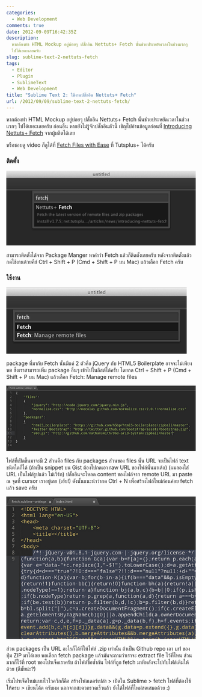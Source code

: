```yaml
---
categories:
  - Web Development
comments: true
date: 2012-09-09T16:42:35Z
description:
  หากต้องทำ HTML Mockup อยู่บ่อยๆ ปลั๊กอิน Nettuts+ Fetch นั้นช่วยประหยัดเวลาในช่วงแรกๆ
  ไปได้เยอะเลยครับ
slug: sublime-text-2-nettuts-fetch
tags:
  - Editor
  - Plugin
  - SublimeText
  - Web Development
title: "Sublime Text 2: ใช้งานปลั๊กอิน Nettuts+ Fetch"
url: /2012/09/09/sublime-text-2-nettuts-fetch/
---
```


หากต้องทำ HTML Mockup อยู่บ่อยๆ ปลั๊กอิน Nettuts+ Fetch นั้นช่วยประหยัดเวลาในช่วงแรกๆ ไปได้เยอะเลยครับ ก่อนอื่น หากยังไม่รูู้จักปลั๊กอินตัวนี้ เชิญไปอ่านข้อมููลก่อนที่ [Introducing Nettuts+ Fetch](http://net.tutsplus.com/articles/news/introducing-nettuts-fetch/) จากผู้ผลิตได้เลย

หรือชอบดู video ก็ดูได้ที่ [Fetch Files with Ease](https://tutsplus.com/lesson/fetch-files-with-ease/) ที่ Tutsplus+ ได้ครับ

### ติดตั้ง

![install-nettuts-fetch](images/8506229417_48ec338571_o.png)

สามารถติดตั้งได้จาก Package Manger หาคำว่า Fetch แล้วก็ติดตั้งเลยครับ หลังจากติดตั้งแล้วกดใช้งานด้วยคีย์ Ctrl + Shift + P (Cmd + Shift + P บน Mac) แล้วเลือก Fetch ครับ

### ใช้งาน

![using-fetch](images/8507342672_f6d71e2376_o.png)

package ที่มากับ Fetch นั้นมีแค่ 2 ตัวคือ jQuery กับ HTML5 Boilerplate อาจจะไม่เพียงพอ ซึ่งเราสามารถเพิ่ม package อื่นๆ เข้าไปในลิสต์ได้ครับ โดยกด Ctrl + Shift + P (Cmd + Shift + P บน Mac) แล้วเลือก Fetch: Manage remote files

![manage-remote-files](images/8506234847_6d5d504ed6_z.jpg)

ไฟล์ที่เปิดขึ้นมาจะมี 2 ส่วนคือ files กับ packages ส่วนของ files นั้น URL จะเป็นไฟล์ text ชนิดใดก็ได้ (ถ้าเป็น snippet บน Gist ต้องไปกดเอา raw URL ของไฟล์นั้นมาเด้อ) (ผมลองใส่ URL เป็นไฟล์รูปแล้ว ไม่เวิร์ก) ปลั๊กอินจะโหลด content ของไฟล์จาก remote URL มา paste ณ จุดที่ cursor เราอยู่เลย (เฮ้ย!) ดังนั้นแนะนำว่ากด Ctrl + N เพื่อสร้างไฟล์ใหม่ก่อนค่อย fetch แล้ว save ครับ

![file-fetched](images/8506239899_2ace529034_z.jpg)

ส่วน packages เป็น URL อะไรก็ได้ที่ให้ไฟล์ .zip เท่านั้น ถ้าเป็น Github repo เอา url ของปุ่ม ZIP มาได้เลย พอเลือก fetch package แล้วมันจะถามว่าเราจะ extract file ไว้ที่ไหน ส่วนมากก็ไว้ที่ root ของโปรเจ็คเราครับ ถ้าไฟล์ชื่อซ้ำกัน ไฟล์ที่ถูก fetch มาทีหลังจะไปทับไฟล์เดิมให้ด้วย (ดีมั้ยน่ะ?)

เริ่มโปรเจ็คใหม่แบบไวไวควิกก็คือ สร้างโฟลเดอร์เปล่า > เปิดใน Sublime > fetch ไฟล์ที่ต้องใช้ให้ครบ > เขียนโค้ด ครับผม นอกจากสะดวกรวดเร็วแล้ว ยังได้ไฟล์ที่ใหม่สดเสมอด้วย :)
